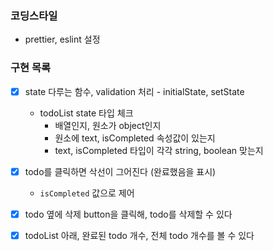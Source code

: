 ### 코딩스타일

-   prettier, eslint 설정

### 구현 목록

-   [x] state 다루는 함수, validation 처리 - initialState, setState

    -   todoList state 타입 체크
        -   배열인지, 원소가 object인지
        -   원소에 text, isCompleted 속성값이 있는지
        -   text, isCompleted 타입이 각각 string, boolean 맞는지

-   [x] todo를 클릭하면 삭선이 그어진다 (완료했음을 표시)
    -   `isCompleted` 값으로 제어
-   [x] todo 옆에 삭제 button을 클릭해, todo를 삭제할 수 있다
-   [x] todoList 아래, 완료된 todo 개수, 전체 todo 개수를 볼 수 있다
